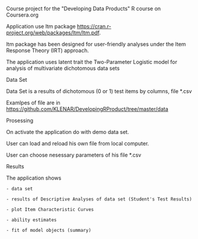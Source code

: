 
Course project for the "Developing Data Products" R course on Coursera.org

Application use ltm package https://cran.r-project.org/web/packages/ltm/ltm.pdf. 

ltm package has been designed for user-friendly  analyses  under the Item Response Theory (IRT) approach.

The application uses  latent trait the Two-Parameter Logistic model for analysis of multivariate dichotomous  data sets 



Data Set


Data Set is a results of dichotomous (0 or 1) test items by columns, file *.csv 

Examlpes of file are in https://github.com/KLENAR/DevelopingRProduct/tree/master/data


Prosessing


On activate the application do with demo data set.

User  can load and reload his own file from local computer.

User can choose nesessary parameters of his file *.csv 


Results

The application shows

    - data set
    
    - results of Descriptive Analyses of data set (Student's Test Results)
    
    - plot Item Characteristic Curves
    
    - ability estimates
    
    - fit of model objects (summary)


